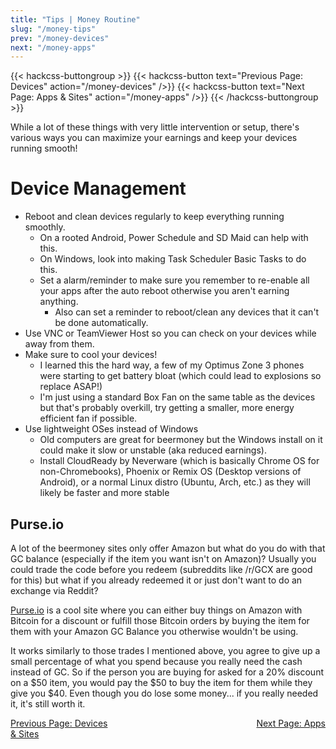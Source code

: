 ```yaml
---
title: "Tips | Money Routine"
slug: "/money-tips"
prev: "/money-devices"
next: "/money-apps"
---
```


{{< hackcss-buttongroup >}}
  {{< hackcss-button text="Previous Page: Devices" action="/money-devices" />}}
  {{< hackcss-button text="Next Page: Apps & Sites" action="/money-apps" />}}
{{< /hackcss-buttongroup >}}

While a lot of these things with very little intervention or setup, there's various ways you can maximize your earnings and keep your devices running smooth!

# Device Management
- Reboot and clean devices regularly to keep everything running smoothly.
   - On a rooted Android, Power Schedule and SD Maid can help with this.
   - On Windows, look into making Task Scheduler Basic Tasks to do this.
   - Set a alarm/reminder to make sure you remember to re-enable all your apps after the auto reboot otherwise you aren't earning anything.
      - Also can set a reminder to reboot/clean any devices that it can't be done automatically.
- Use VNC or TeamViewer Host so you can check on your devices while away from them.
- Make sure to cool your devices!
  - I learned this the hard way, a few of my Optimus Zone 3 phones were starting to get battery bloat (which could lead to explosions so replace ASAP!)
  - I'm just using a standard Box Fan on the same table as the devices but that's probably overkill, try getting a smaller, more energy efficient fan if possible.
- Use lightweight OSes instead of Windows
  - Old computers are great for beermoney but the Windows install on it could make it slow or unstable (aka reduced earnings).
  - Install CloudReady by Neverware (which is basically Chrome OS for non-Chromebooks), Phoenix or Remix OS (Desktop versions of Android), or a normal Linux distro (Ubuntu, Arch, etc.) as they will likely be faster and more stable

## Purse.io
A lot of the beermoney sites only offer Amazon but what do you do with that GC balance (especially if the item you want isn't on Amazon)? Usually you could trade the code before you redeem (subreddits like /r/GCX are good for this) but what if you already redeemed it or just don't want to do an exchange via Reddit?

[Purse.io](https://purse.io/?_r=pweKrg) is a cool site where you can either buy things on Amazon with Bitcoin for a discount or fulfill those Bitcoin orders by buying the item for them with your Amazon GC Balance you otherwise wouldn't be using.

It works similarly to those trades I mentioned above, you agree to give up a small percentage of what you spend because you really need the cash instead of GC. So if the person you are buying for asked for a 20% discount on a $50 item, you would pay the $50 to buy the item for them while they give you $40. Even though you do lose some money... if you really needed it, it's still worth it.

<span><a class="btn btn-primary" href="/money-devices" >Previous Page: Devices</a>&emsp;&emsp;&emsp;&emsp;&emsp;&emsp;&emsp;&emsp;&emsp;&emsp;&emsp;&emsp;&emsp;&emsp;&emsp;&emsp;&emsp;<a class="btn btn-primary" href="/money-apps" >Next Page: Apps & Sites</a></span>
